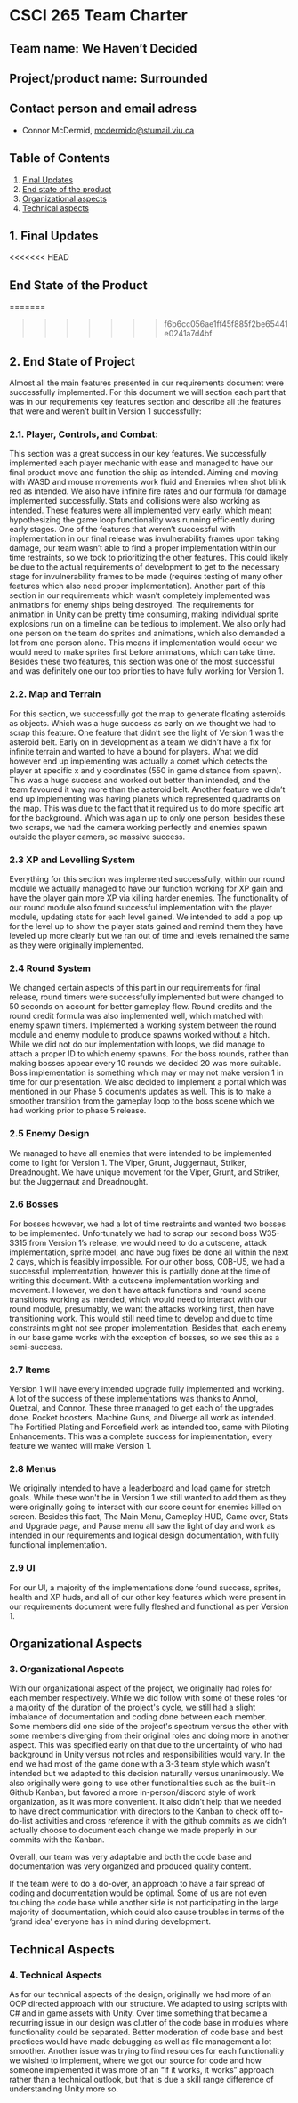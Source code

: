 # CSCI 265 Team Charter

## Team name: We Haven’t Decided

## Project/product name: Surrounded

## Contact person and email adress

 - Connor McDermid, mcdermidc@stumail.viu.ca

## Table of Contents

1. [Final Updates](#updates)
2. [End state of the product](#product)
3. [Organizational aspects](#organization) 
4. [Technical aspects](#technical)

## 1. Final Updates


<<<<<<< HEAD


## <a name="product"></a> End State of the Product
=======
>>>>>>> f6b6cc056ae1ff45f885f2be65441e0241a7d4bf

## 2. End State of Project
Almost all the main features presented in our requirements document were successfully implemented. 
For this document we will section each part that was in our requirements key features section and describe all the features that were and weren’t built in Version 1 successfully:

### 2.1. Player, Controls, and Combat:
This section was a great success in our key features. We successfully implemented each player mechanic with ease and managed to have our final product move and function the ship as intended. Aiming and moving with WASD and mouse movements work fluid and Enemies when shot blink red as intended. We also have infinite fire rates and our formula for damage implemented successfully. Stats and collisions were also working as intended. These features were all implemented very early, which meant hypothesizing the game loop functionality was running efficiently during early stages.
One of the features that weren’t successful with implementation in our final release was invulnerability frames upon taking damage, our team wasn’t able to find a proper implementation within our time restraints, so we took to prioritizing the other features. This could likely be due to the actual requirements of development to get to the necessary stage for invulnerability frames to be made (requires testing of many other features which also need proper implementation). 
Another part of this section in our requirements which wasn’t completely implemented was animations for enemy ships being destroyed. The requirements for animation in Unity can be pretty time consuming, making individual sprite explosions run on a timeline can be tedious to implement. We also only had one person on the team do sprites and animations, which also demanded a lot from one person alone. This means if implementation would occur we would need to make sprites first before animations, which can take time. 
Besides these two features, this section was one of the most successful and was definitely one our top priorities to have fully working for Version 1.

### 2.2. Map and Terrain
For this section, we successfully got the map to generate floating asteroids as objects. Which was a huge success as early on we thought we had to scrap this feature. 
One feature that didn’t see the light of Version 1 was the asteroid belt. Early on in development as a team we didn’t have a fix for infinite terrain and wanted to have a bound for players. What we did however end up implementing was actually a comet which detects the player at specific x and y coordinates (550 in game distance from spawn). This was a huge success and worked out better than intended, and the team favoured it way more than the asteroid belt.
Another feature we didn’t end up implementing was having planets which represented quadrants on the map. This was due to the fact that it required us to do more specific art for the background. Which was again up to only one person,
besides these two scraps, we had the camera working perfectly and enemies spawn outside the player camera, so massive success.

### 2.3 XP and Levelling System
Everything for this section was implemented successfully, within our round module we actually managed to have our function working for XP gain and have the player gain more XP via killing harder enemies. The functionality of our round module also found successful implementation with the player module, updating stats for each level gained.
We intended to add a pop up for the level up to show the player stats gained and remind them they have leveled up more clearly but we ran out of time and levels remained the same as they were originally implemented.

### 2.4 Round System
We changed certain aspects of this part in our requirements for final release, round timers were successfully implemented but were changed to 50 seconds on account for better gameplay flow. 
Round credits and the round credit formula was also implemented well, which matched with enemy spawn timers. Implemented a working system between the round module and enemy module to produce spawns worked without a hitch. While we did not do our implementation with loops, we did manage to attach a proper ID to which enemy spawns.
For the boss rounds, rather than making bosses appear every 10 rounds we decided 20 was more suitable. Boss implementation is something which may or may not make version 1 in time for our presentation. We also decided to implement a portal which was mentioned in our Phase 5 documents updates as well. 
This is to make a smoother transition from the gameplay loop to the boss scene which we had working prior to phase 5 release.

### 2.5 Enemy Design
We managed to have all enemies that were intended to be implemented come to light for Version 1. The Viper, Grunt, Juggernaut, Striker, Dreadnought. 
We have unique movement for the Viper, Grunt, and Striker, but the Juggernaut and Dreadnought.

### 2.6 Bosses
For bosses however, we had a lot of time restraints and wanted two bosses to be implemented. Unfortunately we had to scrap our second boss W35-S315 from Version 1’s release, we would need to do a cutscene, attack implementation, sprite model, and have bug fixes be done all within the next 2 days, which is feasibly impossible. 
For our other boss, C0B-U5, we had a successful implementation, however this is partially done at the time of writing this document. With a cutscene implementation working and movement. However, we don't have attack functions and round scene transitions working as intended, which would need to interact with our round module, presumably, we want the attacks working first, then have transitioning work. 
This would still need time to develop and due to time constraints might not see proper implementation. 
Besides that, each enemy in our base game works with the exception of bosses, so we see this as a semi-success.

### 2.7 Items

Version 1 will have every intended upgrade fully implemented and working. 
A lot of the success of these implementations was thanks to Anmol, Quetzal, and Connor. These three managed to get each of the upgrades done. Rocket boosters, Machine Guns, and Diverge all work as intended. 
The Fortified Plating and Forcefield work as intended too, same with Piloting Enhancements. 
This was a complete success for implementation, every feature we wanted will make Version 1.

### 2.8 Menus
We originally intended to have a leaderboard and load game for stretch goals. While these won't be in Version 1 we still wanted to add them as they were originally going to interact with our score count for enemies killed on screen.
Besides this fact, The Main Menu, Gameplay HUD, Game over, Stats and Upgrade page, and Pause menu all saw the light of day and work as intended in our requirements and logical design documentation, with fully functional implementation. 

### 2.9 UI
For our UI, a majority of the implementations done found success, sprites, health and XP huds, and all of our other key features which were present in our requirements document were fully fleshed and functional as per Version 1. 

## <a name="organization"></a> Organizational Aspects

### 3. Organizational Aspects

With our organizational aspect of the project, we originally had roles for each member respectively. While we did follow with some of these roles for a majority of the duration of the project's cycle, we still had a slight imbalance of documentation and coding done between each member. 
Some members did one side of the project's spectrum versus the other with some members diverging from their original roles and doing more in another aspect. This was specified early on that due to the uncertainty of who had background in Unity versus not roles and responsibilities would vary. 
In the end we had most of the game done with a 3-3 team style which wasn’t intended but we adapted to this decision naturally versus unanimously.
We also originally were going to use other functionalities such as the built-in Github Kanban, but favored a more in-person/discord style of work organization, as it was more convenient. 
It also didn’t help that we needed to have direct communication with directors to the Kanban to check off to-do-list activities and cross reference it with the github commits as we didn’t actually choose to document each change we made properly in our commits with the Kanban.

Overall, our team was very adaptable and both the code base and documentation was very organized and produced quality content.

If the team were to do a do-over, an approach to have a fair spread of coding and documentation would be optimal. Some of us are not even touching the code base while another side is not participating in the large majority of documentation, which could also cause troubles in terms of the ‘grand idea’ everyone has in mind during development.

## <a name="technical"></a> Technical Aspects

### 4. Technical Aspects

As for our technical aspects of the design, originally we had more of an OOP directed approach with our structure. We adapted to using scripts with C# and in game assets with Unity. 
Over time something that became a recurring issue in our design was clutter of the code base in modules where functionality could be separated. Better moderation of code base and best practices would have made debugging as well as file management a lot smoother. 
Another issue was trying to find resources for each functionality we wished to implement, where we got our source for code and how someone implemented it was more of an “if it works, it works” approach rather than a technical outlook, but that is due a skill range difference of understanding Unity more so. 
